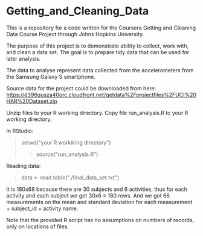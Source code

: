 Getting_and_Cleaning_Data
=========================

This is a repository for a code written for the Coursera Getting and Cleaning Data Course Project through Johns Hopkins University.

The purpose of this project is to demonstrate ability to collect, work with, and clean a data set. 
The goal is to prepare tidy data that can be used for later analysis. 

The data to analyse represent data collected from the accelerometers from the Samsung Galaxy S smartphone.

Source data for the project could be downloaded from here: 
https://d396qusza40orc.cloudfront.net/getdata%2Fprojectfiles%2FUCI%20HAR%20Dataset.zip

Unzip files to your R working directory. 
Copy file run_analysis.R to your R working directory.

In RStudio: 
>setwd("your R workiking directory")
>>source("run_analysis.R")

Reading data:
>data <- read.table("./final_data_set.txt")

It is 180x68 because there are 30 subjects and 6 activities, thus for each activity and each subject we got 30x6 = 180 rows.
And we got 66 measurements on the mean and standard deviation for each measurement + subject_id + activity name.

Note that the provided R script has no assumptions on numbers of records, only on locations of files.
